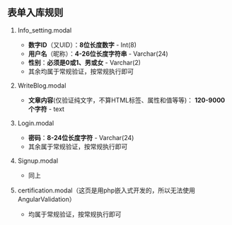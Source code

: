 
##  表单入库规则 ## 


1. Info_setting.modal

    - **数字ID**（又UID）：**8位长度数字** - Int(8)
	- **用户名**（昵称）：**4-26位长度字符串** - Varchar(24)
	- **性别**：**必须是0或1、男或女** - Varchar(2)
	- 其余均属于常规验证，按常规执行即可


2. WriteBlog.modal

	- **文章内容**(仅验证纯文字，不算HTML标签、属性和值等等)： **120-9000个字符** - text


3. Login.modal
	
	- **密码**：**8-24位长度字符** - Varchar(24)
	- 其余属于常规验证，按常规执行即可


4. Signup.modal
	
	- 同上 


5. certification.modal（这页是用php嵌入式开发的，所以无法使用AngularValidation）
	- 均属于常规验证，按常规执行即可



